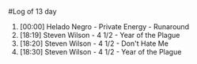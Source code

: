 #Log of 13 day

1. [00:00] Helado Negro - Private Energy - Runaround
1. [18:19] Steven Wilson - 4 1/2 - Year of the Plague
1. [18:20] Steven Wilson - 4 1/2 - Don't Hate Me
1. [18:30] Steven Wilson - 4 1/2 - Year of the Plague
